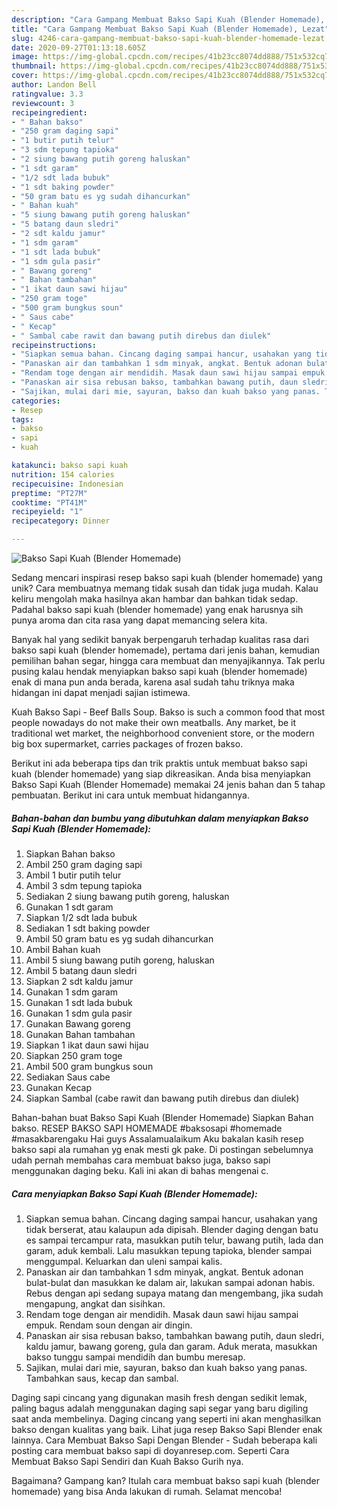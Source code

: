 ```yaml
---
description: "Cara Gampang Membuat Bakso Sapi Kuah (Blender Homemade), Lezat"
title: "Cara Gampang Membuat Bakso Sapi Kuah (Blender Homemade), Lezat"
slug: 4246-cara-gampang-membuat-bakso-sapi-kuah-blender-homemade-lezat
date: 2020-09-27T01:13:18.605Z
image: https://img-global.cpcdn.com/recipes/41b23cc8074dd888/751x532cq70/bakso-sapi-kuah-blender-homemade-foto-resep-utama.jpg
thumbnail: https://img-global.cpcdn.com/recipes/41b23cc8074dd888/751x532cq70/bakso-sapi-kuah-blender-homemade-foto-resep-utama.jpg
cover: https://img-global.cpcdn.com/recipes/41b23cc8074dd888/751x532cq70/bakso-sapi-kuah-blender-homemade-foto-resep-utama.jpg
author: Landon Bell
ratingvalue: 3.3
reviewcount: 3
recipeingredient:
- " Bahan bakso"
- "250 gram daging sapi"
- "1 butir putih telur"
- "3 sdm tepung tapioka"
- "2 siung bawang putih goreng haluskan"
- "1 sdt garam"
- "1/2 sdt lada bubuk"
- "1 sdt baking powder"
- "50 gram batu es yg sudah dihancurkan"
- " Bahan kuah"
- "5 siung bawang putih goreng haluskan"
- "5 batang daun sledri"
- "2 sdt kaldu jamur"
- "1 sdm garam"
- "1 sdt lada bubuk"
- "1 sdm gula pasir"
- " Bawang goreng"
- " Bahan tambahan"
- "1 ikat daun sawi hijau"
- "250 gram toge"
- "500 gram bungkus soun"
- " Saus cabe"
- " Kecap"
- " Sambal cabe rawit dan bawang putih direbus dan diulek"
recipeinstructions:
- "Siapkan semua bahan. Cincang daging sampai hancur, usahakan yang tidak berserat, atau kalaupun ada dipisah. Blender daging dengan batu es sampai tercampur rata, masukkan putih telur, bawang putih, lada dan garam, aduk kembali. Lalu masukkan tepung tapioka, blender sampai menggumpal. Keluarkan dan uleni sampai kalis."
- "Panaskan air dan tambahkan 1 sdm minyak, angkat. Bentuk adonan bulat-bulat dan masukkan ke dalam air, lakukan sampai adonan habis. Rebus dengan api sedang supaya matang dan mengembang, jika sudah mengapung, angkat dan sisihkan."
- "Rendam toge dengan air mendidih. Masak daun sawi hijau sampai empuk. Rendam soun dengan air dingin."
- "Panaskan air sisa rebusan bakso, tambahkan bawang putih, daun sledri, kaldu jamur, bawang goreng, gula dan garam. Aduk merata, masukkan bakso tunggu sampai mendidih dan bumbu meresap."
- "Sajikan, mulai dari mie, sayuran, bakso dan kuah bakso yang panas. Tambahkan saus, kecap dan sambal."
categories:
- Resep
tags:
- bakso
- sapi
- kuah

katakunci: bakso sapi kuah 
nutrition: 154 calories
recipecuisine: Indonesian
preptime: "PT27M"
cooktime: "PT41M"
recipeyield: "1"
recipecategory: Dinner

---
```



![Bakso Sapi Kuah (Blender Homemade)](https://img-global.cpcdn.com/recipes/41b23cc8074dd888/751x532cq70/bakso-sapi-kuah-blender-homemade-foto-resep-utama.jpg)

Sedang mencari inspirasi resep bakso sapi kuah (blender homemade) yang unik? Cara membuatnya memang tidak susah dan tidak juga mudah. Kalau keliru mengolah maka hasilnya akan hambar dan bahkan tidak sedap. Padahal bakso sapi kuah (blender homemade) yang enak harusnya sih punya aroma dan cita rasa yang dapat memancing selera kita.

Banyak hal yang sedikit banyak berpengaruh terhadap kualitas rasa dari bakso sapi kuah (blender homemade), pertama dari jenis bahan, kemudian pemilihan bahan segar, hingga cara membuat dan menyajikannya. Tak perlu pusing kalau hendak menyiapkan bakso sapi kuah (blender homemade) enak di mana pun anda berada, karena asal sudah tahu triknya maka hidangan ini dapat menjadi sajian istimewa.

Kuah Bakso Sapi - Beef Balls Soup. Bakso is such a common food that most people nowadays do not make their own meatballs. Any market, be it traditional wet market, the neighborhood convenient store, or the modern big box supermarket, carries packages of frozen bakso.


Berikut ini ada beberapa tips dan trik praktis untuk membuat bakso sapi kuah (blender homemade) yang siap dikreasikan. Anda bisa menyiapkan Bakso Sapi Kuah (Blender Homemade) memakai 24 jenis bahan dan 5 tahap pembuatan. Berikut ini cara untuk membuat hidangannya.

<!--inarticleads1-->

##### Bahan-bahan dan bumbu yang dibutuhkan dalam menyiapkan Bakso Sapi Kuah (Blender Homemade):

1. Siapkan  Bahan bakso
1. Ambil 250 gram daging sapi
1. Ambil 1 butir putih telur
1. Ambil 3 sdm tepung tapioka
1. Sediakan 2 siung bawang putih goreng, haluskan
1. Gunakan 1 sdt garam
1. Siapkan 1/2 sdt lada bubuk
1. Sediakan 1 sdt baking powder
1. Ambil 50 gram batu es yg sudah dihancurkan
1. Ambil  Bahan kuah
1. Ambil 5 siung bawang putih goreng, haluskan
1. Ambil 5 batang daun sledri
1. Siapkan 2 sdt kaldu jamur
1. Gunakan 1 sdm garam
1. Gunakan 1 sdt lada bubuk
1. Gunakan 1 sdm gula pasir
1. Gunakan  Bawang goreng
1. Gunakan  Bahan tambahan
1. Siapkan 1 ikat daun sawi hijau
1. Siapkan 250 gram toge
1. Ambil 500 gram bungkus soun
1. Sediakan  Saus cabe
1. Gunakan  Kecap
1. Siapkan  Sambal (cabe rawit dan bawang putih direbus dan diulek)


Bahan-bahan buat Bakso Sapi Kuah (Blender Homemade) Siapkan Bahan bakso. RESEP BAKSO SAPI HOMEMADE #baksosapi #homemade #masakbarengaku Hai guys Assalamualaikum Aku bakalan kasih resep bakso sapi ala rumahan yg enak mesti gk pake. Di postingan sebelumnya udah pernah membahas cara membuat bakso juga, bakso sapi menggunakan daging beku. Kali ini akan di bahas mengenai c. 

<!--inarticleads2-->

##### Cara menyiapkan Bakso Sapi Kuah (Blender Homemade):

1. Siapkan semua bahan. Cincang daging sampai hancur, usahakan yang tidak berserat, atau kalaupun ada dipisah. Blender daging dengan batu es sampai tercampur rata, masukkan putih telur, bawang putih, lada dan garam, aduk kembali. Lalu masukkan tepung tapioka, blender sampai menggumpal. Keluarkan dan uleni sampai kalis.
1. Panaskan air dan tambahkan 1 sdm minyak, angkat. Bentuk adonan bulat-bulat dan masukkan ke dalam air, lakukan sampai adonan habis. Rebus dengan api sedang supaya matang dan mengembang, jika sudah mengapung, angkat dan sisihkan.
1. Rendam toge dengan air mendidih. Masak daun sawi hijau sampai empuk. Rendam soun dengan air dingin.
1. Panaskan air sisa rebusan bakso, tambahkan bawang putih, daun sledri, kaldu jamur, bawang goreng, gula dan garam. Aduk merata, masukkan bakso tunggu sampai mendidih dan bumbu meresap.
1. Sajikan, mulai dari mie, sayuran, bakso dan kuah bakso yang panas. Tambahkan saus, kecap dan sambal.


Daging sapi cincang yang digunakan masih fresh dengan sedikit lemak, paling bagus adalah menggunakan daging sapi segar yang baru digiling saat anda membelinya. Daging cincang yang seperti ini akan menghasilkan bakso dengan kualitas yang baik. Lihat juga resep Bakso Sapi Blender enak lainnya. Cara Membuat Bakso Sapi Dengan Blender - Sudah beberapa kali posting cara membuat bakso sapi di doyanresep.com. Seperti Cara Membuat Bakso Sapi Sendiri dan Kuah Bakso Gurih nya. 

Bagaimana? Gampang kan? Itulah cara membuat bakso sapi kuah (blender homemade) yang bisa Anda lakukan di rumah. Selamat mencoba!
